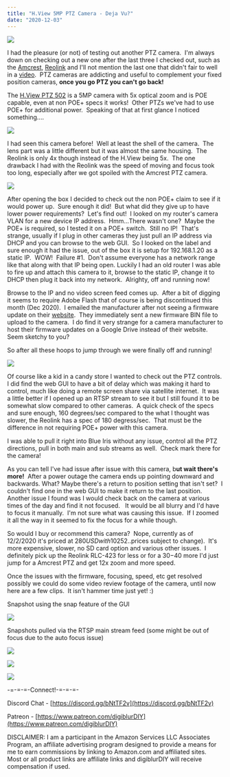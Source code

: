 ```yaml
---
title: "H.View 5MP PTZ Camera - Deja Vu?"
date: "2020-12-03"
---
```


[![](images/hview1.jpg)](https://1.bp.blogspot.com/-eXJDPpy_yZ8/X8hljiJ-GHI/AAAAAAAEkAU/bEBpTpQLdCQOiTl-hPjLARBP-YgrHrxhACLcBGAsYHQ/s832/hview1.jpg)

  

I had the pleasure (or not) of testing out another PTZ camera.  I'm always down on checking out a new one after the last three I checked out, such as the [Amcrest](https://youtu.be/h7zYJ9V8n6Q), [Reolink](https://youtu.be/YGKoiabqESc) and I'll not mention the last one that didn't fair to well in a [video](https://youtu.be/NnTaK5XJRgU).  PTZ cameras are addicting and useful to complement your fixed position cameras, **once you go PTZ you can't go back!** 

The [H.View PTZ 502](https://amzn.to/37rK02F) is a 5MP camera with 5x optical zoom and is POE capable, even at non POE+ specs it works!  Other PTZs we've had to use POE+ for additional power.  Speaking of that at first glance I noticed something....

[![](images/reolink1.jpg)](https://1.bp.blogspot.com/-xOnazERWjpc/X8hmz5jNMsI/AAAAAAAEkAg/RqeM8C5YOyImXTHDFtFQBBWNlf0xN7MVgCLcBGAsYHQ/s1088/reolink1.jpg)

  

I had seen this camera before!  Well at least the shell of the camera.  The lens part was a little different but it was almost the same housing.  The Reolink is only 4x though instead of the H.View being 5x.  The one drawback I had with the Reolink was the speed of moving and focus took too long, especially after we got spoiled with the Amcrest PTZ camera. 

  

[![](images/hview_specs.PNG)](https://1.bp.blogspot.com/-TABYh0kDoyM/X8hnnKjaL3I/AAAAAAAEkAo/-QJ0FNouiRQGIJv3Rd-Fq3y1XCDst9hwQCLcBGAsYHQ/s983/hview_specs.PNG)

  

  

After opening the box I decided to check out the non POE+ claim to see if it would power up.  Sure enough it did!  But what did they give up to have lower power requirements?  Let's find out!  I looked on my router's camera VLAN for a new device IP address.  Hmm...There wasn't one?  Maybe the POE+ is required, so I tested it on a POE+ switch.  Still no IP!  That's strange, usually if I plug in other cameras they just pull an IP address via DHCP and you can browse to the web GUI.  So I looked on the label and sure enough it had the issue, out of the box it is setup for 192.168.1.20 as a static IP.  WOW!  Failure #1.  Don't assume everyone has a network range like that along with that IP being open. Luckily I had an old router I was able to fire up and attach this camera to it, browse to the static IP, change it to DHCP then plug it back into my network.  Alrighty, off and running now!

  

Browse to the IP and no video screen feed comes up.  After a bit of digging it seems to require Adobe Flash that of course is being discontinued this month (Dec 2020).  I emailed the manufacturer after not seeing a firmware update on their [website](https://hviewsmart.com/).  They immediately sent a new firmware BIN file to upload to the camera.  I do find it very strange for a camera manufacturer to host their firmware updates on a Google Drive instead of their website.  Seem sketchy to you?  

  

So after all these hoops to jump through we were finally off and running!  

  

[![](images/webgui.PNG)](https://1.bp.blogspot.com/-3njbQErJS90/X8hqBw7e8yI/AAAAAAAEkA4/uNun8VhbBK8MiiKrHn6PICtMZe294FVMwCLcBGAsYHQ/s1866/webgui.PNG)

  

Of course like a kid in a candy store I wanted to check out the PTZ controls.  I did find the web GUI to have a bit of delay which was making it hard to control, much like doing a remote screen share via satellite internet.  It was a little better if I opened up an RTSP stream to see it but I still found it to be somewhat slow compared to other cameras.  A quick check of the specs and sure enough, 160 degrees/sec compared to the what I thought was slower, the Reolink has a spec of 180 degress/sec.  That must be the difference in not requiring POE+ power with this camera.

  

I was able to pull it right into Blue Iris without any issue, control all the PTZ directions, pull in both main and sub streams as well.  Check mark there for the camera!

  

As you can tell I've had issue after issue with this camera, b**ut wait there's more!**  After a power outage the camera ends up pointing downward and backwards. What? Maybe there's a return to position setting that isn't set?  I couldn't find one in the web GUI to make it return to the last position.  Another issue I found was I would check back on the camera at various times of the day and find it not focused.   It would be all blurry and I'd have to focus it manually.  I'm not sure what was causing this issue.  If I zoomed it all the way in it seemed to fix the focus for a while though.  

  

So would I buy or recommend this camera?  Nope, currently as of 12/2/2020 it's priced at $280 USD with 10% off ($252..prices subject to change).  It's more expensive, slower, no SD card option and various other issues.  I definitely pick up the Reolink RLC-423 for less or for a $30-$40 more I'd just jump for a Amcrest PTZ and get 12x zoom and more speed.  

  

Once the issues with the firmware, focusing, speed, etc get resolved possibly we could do some video review footage of the camera, until now here are a few clips.  It isn't hammer time just yet! :)

  

Snapshot using the snap feature of the GUI

  

[![](images/snap.jpg)](https://1.bp.blogspot.com/-TiDwC9K330Q/X8hx3MCV_kI/AAAAAAAEkBE/9dkATgisPBkP_MDMNn_q36kN9TmDrZJYQCLcBGAsYHQ/s704/snap.jpg)

  

Snapshots pulled via the RTSP main stream feed (some might be out of focus due to the auto focus issue)

  

[![](images/hviewptz%2B2020-12-02%2B02.19.47.500%2BPM.jpg)](https://1.bp.blogspot.com/-69I8bk06024/X8hyFY2ckGI/AAAAAAAEkBI/qEDYUkwNqGc-Us7xtFutUq-Dj2i7LspMgCLcBGAsYHQ/s2592/hviewptz%2B2020-12-02%2B02.19.47.500%2BPM.jpg)

  

  

[![](images/hviewptz%2B2020-12-01%2B04.59.51.227%2BPM.jpg)](https://1.bp.blogspot.com/-wPTmfwnNYZE/X8hySgHuerI/AAAAAAAEkBQ/NtiVY5FWZYs25ap6OIykB5s4lmvGD-v2QCLcBGAsYHQ/s2592/hviewptz%2B2020-12-01%2B04.59.51.227%2BPM.jpg)

  

  

[![](images/hviewptz%2B2020-12-01%2B11.31.42.399%2BPM.jpg)](https://1.bp.blogspot.com/-l4U2oKb3wNw/X8hymZlQdxI/AAAAAAAEkBk/MzrFr2ZlotgNchOf2I81izAqAFgbPR8YwCLcBGAsYHQ/s2592/hviewptz%2B2020-12-01%2B11.31.42.399%2BPM.jpg)

  

\-=-=-=-Connect!-=-=-=-

Discord Chat - [https://discord.gg/bNtTF2v](https://discord.gg/bNtTF2v)

Patreon - [https://www.patreon.com/digiblurDIY](https://www.patreon.com/digiblurDIY)

DISCLAIMER: I am a participant in the Amazon Services LLC Associates Program, an affiliate advertising program designed to provide a means for me to earn commissions by linking to Amazon.com and affiliated sites.  Most or all product links are affiliate links and digiblurDIY will receive compensation if used.
